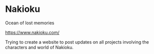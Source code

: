 # Nakioku
Ocean of lost memories

https://www.nakioku.com/

Trying to create a website to post updates on all projects involving the characters and world of Nakioku.

